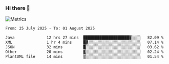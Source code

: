 ### Hi there 👋

![Metrics](https://github.com/radoapx/radoapx/blob/main/github-metrics.svg)

<!--START_SECTION:waka-->

```txt
From: 25 July 2025 - To: 01 August 2025

Java              12 hrs 27 mins  ████████████████████▓░░░░   82.09 %
XML               1 hr 4 mins     █▓░░░░░░░░░░░░░░░░░░░░░░░   07.14 %
JSON              32 mins         █░░░░░░░░░░░░░░░░░░░░░░░░   03.62 %
Other             20 mins         ▓░░░░░░░░░░░░░░░░░░░░░░░░   02.24 %
PlantUML file     14 mins         ▒░░░░░░░░░░░░░░░░░░░░░░░░   01.54 %
```

<!--END_SECTION:waka-->

<!--
**radoapx/radoapx** is a ✨ _special_ ✨ repository because its `README.md` (this file) appears on your GitHub profile.

Here are some ideas to get you started:

- 🔭 I’m currently working on ...
- 🌱 I’m currently learning ...
- 👯 I’m looking to collaborate on ...
- 🤔 I’m looking for help with ...
- 💬 Ask me about ...
- 📫 How to reach me: ...
- 😄 Pronouns: ...
- ⚡ Fun fact: ...
-->
